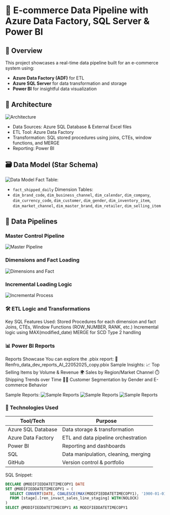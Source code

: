 # 🛒 E-commerce Data Pipeline with Azure Data Factory, SQL Server & Power BI

## 📌 Overview
This project showcases a real-time data pipeline built for an e-commerce system using:
- **Azure Data Factory (ADF)** for ETL
- **Azure SQL Server** for data transformation and storage
- **Power BI** for insightful data visualization

## 🧱 Architecture
![Architecture](ecommerce-data-pipeline/docs/Architecture.png)
- Data Sources: Azure SQL Database & External Excel files
- ETL Tool: Azure Data Factory
- Transformation: SQL stored procedures using joins, CTEs, window functions, and MERGE
- Reporting: Power BI
## 🗃️ Data Model (Star Schema)
![Data Model](ecommerce-data-pipeline/docs/data_model_ERD.jpg)
Fact Table:
- `fact_shipped_daily`
Dimension Tables:
- `dim_brand_code`, `dim_business_channel`, `dim_calendar`, `dim_company`, `dim_currency_code`, `dim_customer`, `dim_gender`, `dim_inventory_item`, `dim_market_channel`, `dim_master_brand`, `dim_retailer`, `dim_selling_item`
## 🔁 Data Pipelines
### Master Control Pipeline
![Master Pipeline](ecommerce-data-pipeline/docs/renfro_master_pipeline.png)
### Dimensions and Fact Loading
![Dimensions and Fact](ecommerce-data-pipeline/docs/renfro_dimensions_fact_pipeline.png)
### Incremental Loading Logic
![Incremental Process](ecommerce-data-pipeline/docs/renfro_incremental_process.png)
### 🛠️ ETL Logic and Transformations
Key SQL Features Used:
Stored Procedures for each dimension and fact
Joins, CTEs, Window Functions (ROW_NUMBER, RANK, etc.)
Incremental logic using MAX(modified_date)
MERGE for SCD Type 2 handling
### 📊 Power BI Reports
Reports Showcase
You can explore the .pbix report:
📁 Renfro_data_dev_reports_AI_22052025_copy.pbix
Sample Insights:
📈 Top Selling Items by Volume & Revenue
🌍 Sales by Region/Market Channel
⏱️ Shipping Trends over Time
🧍‍♂️ Customer Segmentation by Gender and E-commerce Behavior

Sample Reports:
![Sample Reports](ecommerce-data-pipeline/docs/pbi_report-1.png)
![Sample Reports](ecommerce-data-pipeline/docs/pbi_report-2.JPG)
![Sample Reports](ecommerce-data-pipeline/docs/pbi_report-3.JPG)

### 🚀 Technologies Used

| Tool/Tech          | Purpose                              |
| ------------------ | ------------------------------------ |
| Azure SQL Database | Data storage & transformation        |
| Azure Data Factory | ETL and data pipeline orchestration  |
| Power BI           | Reporting and dashboards             |
| SQL                | Data manipulation, cleaning, merging |
| GitHub             | Version control & portfolio          |

SQL Snippet:
```sql
DECLARE @MODIFIEDDATETIMECOPY1 DATE
SET @MODIFIEDDATETIMECOPY1 = (
  SELECT CONVERT(DATE, COALESCE(MAX(MODIFIEDDATETIMECOPY1), '1900-01-01'), 120)
  FROM [stage].[ren_invact_sales_line_staging] WITH(NOLOCK)
)
SELECT @MODIFIEDDATETIMECOPY1 AS MODIFIEDDATETIMECOPY1

